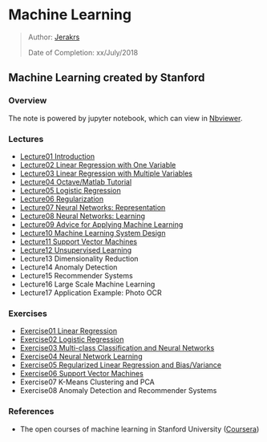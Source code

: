# Machine Learning

> Author: [Jerakrs](http://jerakrs.com/)
>
> Date of Completion: xx/July/2018

## Machine Learning created by Stanford

### Overview

The note is powered by jupyter notebook, which can view in [Nbviewer]().

### Lectures

* [Lecture01 Introduction](http://nbviewer.jupyter.org/github/JeraKrs/Notes/blob/master/Machine%20Learning/Stanford%20University/Lecture01.ipynb)
* [Lecture02 Linear Regression with One Variable](http://nbviewer.jupyter.org/github/JeraKrs/Notes/blob/master/Machine%20Learning/Stanford%20University/Lecture02.ipynb)
* [Lecture03 Linear Regression with Multiple Variables](http://nbviewer.jupyter.org/github/JeraKrs/Notes/blob/master/Machine%20Learning/Stanford%20University/Lecture03.ipynb)
* [Lecture04 Octave/Matlab Tutorial](http://nbviewer.jupyter.org/github/JeraKrs/Notes/blob/master/Machine%20Learning/Stanford%20University/Lecture04.ipynb)
* [Lecture05 Logistic Regression](http://nbviewer.jupyter.org/github/JeraKrs/Notes/blob/master/Machine%20Learning/Stanford%20University/Lecture05.ipynb)
* [Lecture06 Regularization](http://nbviewer.jupyter.org/github/JeraKrs/Notes/blob/master/Machine%20Learning/Stanford%20University/Lecture06.ipynb)
* [Lecture07 Neural Networks: Representation](http://nbviewer.jupyter.org/github/JeraKrs/Notes/blob/master/Machine%20Learning/Stanford%20University/Lecture07.ipynb)
* [Lecture08 Neural Networks: Learning](http://nbviewer.jupyter.org/github/JeraKrs/Notes/blob/master/Machine%20Learning/Stanford%20University/Lecture08.ipynb)
* [Lecture09 Advice for Applying Machine Learning](http://nbviewer.jupyter.org/github/JeraKrs/Notes/blob/master/Machine%20Learning/Stanford%20University/Lecture09.ipynb)
* [Lecture10 Machine Learning System Design](http://nbviewer.jupyter.org/github/JeraKrs/Notes/blob/master/Machine%20Learning/Stanford%20University/Lecture10.ipynb)
* [Lecture11 Support Vector Machines](http://nbviewer.jupyter.org/github/JeraKrs/Notes/blob/master/Machine%20Learning/Stanford%20University/Lecture11.ipynb)
* [Lecture12 Unsupervised Learning](http://nbviewer.jupyter.org/github/JeraKrs/Notes/blob/master/Machine%20Learning/Stanford%20University/Lecture12.ipynb)
* Lecture13 Dimensionality Reduction
* Lecture14 Anomaly Detection
* Lecture15 Recommender Systems
* Lecture16 Large Scale Machine Learning
* Lecture17 Application Example: Photo OCR

### Exercises

* [Exercise01 Linear Regression](https://github.com/JeraKrs/notes/tree/master/Machine%20Learning/Stanford%20University/Exercise01)
* [Exercise02 Logistic Regression](https://github.com/JeraKrs/notes/tree/master/Machine%20Learning/Stanford%20University/Exercise02)
* [Exercise03 Multi-class Classification and Neural Networks](https://github.com/JeraKrs/notes/tree/master/Machine%20Learning/Stanford%20University/Exercise03)
* [Exercise04 Neural Network Learning](https://github.com/JeraKrs/notes/tree/master/Machine%20Learning/Stanford%20University/Exercise04)
* [Exercise05 Regularized Linear Regression and Bias/Variance](https://github.com/JeraKrs/notes/tree/master/Machine%20Learning/Stanford%20University/Exercise05)
* [Exercise06 Support Vector Machines](https://github.com/JeraKrs/notes/tree/master/Machine%20Learning/Stanford%20University/Exercise06)
* Exercise07 K-Means Clustering and PCA
* Exercise08 Anomaly Detection and Recommender Systems

### References

* The open courses of machine learning in Stanford University ([Coursera](https://www.coursera.org/learn/machine-learning/home/welcome))
